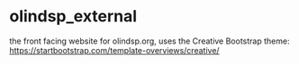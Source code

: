 # olindsp_external
the front facing website for olindsp.org, uses the Creative Bootstrap theme: https://startbootstrap.com/template-overviews/creative/
